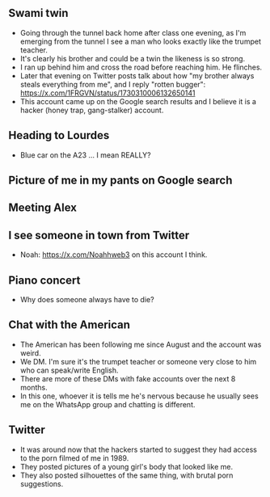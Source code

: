 ## Swami twin

- Going through the tunnel back home after class one evening, as I'm emerging from the tunnel I see a man who looks exactly like the trumpet teacher.
- It's clearly his brother and could be a twin the likeness is so strong.
- I ran up behind him and cross the road before reaching him. He flinches.
- Later that evening on Twitter posts talk about how "my brother always steals everything from me", and I reply "rotten bugger": https://x.com/1FRGVN/status/1730310006132650141
- This account came up on the Google search results and I believe it is a hacker (honey trap, gang-stalker) account.

## Heading to Lourdes

- Blue car on the A23 ... I mean REALLY?

## Picture of me in my pants on Google search



## Meeting Alex


## I see someone in town from Twitter

- Noah: https://x.com/Noahhweb3 on this account I think.


## Piano concert

- Why does someone always have to die?

## Chat with the American

- The American has been following me since August and the account was weird.
- We DM. I'm sure it's the trumpet teacher or someone very close to him who can speak/write English.
- There are more of these DMs with fake accounts over the next 8 months.
- In this one, whoever it is tells me he's nervous because he usually sees me on the WhatsApp group and chatting is different.

## Twitter

- It was around now that the hackers started to suggest they had access to the porn filmed of me in 1989.
- They posted pictures of a young girl's body that looked like me.
- They also posted silhouettes of the same thing, with brutal porn suggestions.